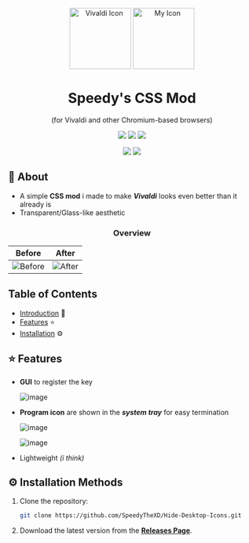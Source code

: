 <p align="center">
  <img src="https://github.com/user-attachments/assets/46ed9066-339f-46d2-84c0-37878fd1db64" alt="Vivaldi Icon" width="125">
  <img src="https://github.com/user-attachments/assets/5905c4f6-5fff-4419-8123-4b89929047e7" alt="My Icon" width="125">
</p>

<h1 align="center">Speedy's CSS Mod</h1>


<p align="center">
  (for Vivaldi and other Chromium-based browsers)
</p>

<p align="center">
  <img src="https://img.shields.io/badge/Browser-Vivaldi-crimson?logo=vivaldi&logoColor=white">
  <img src="https://img.shields.io/badge/Browser-Chromium-crimson?logo=googlechrome&logoColor=white">
  <img src ="https://img.shields.io/badge/CSS-639?logo=css&logoColor=fff"> 
</p>

<p align="center">
  <img src="https://img.shields.io/badge/License-MIT-brightgreen">
  <img src="https://img.shields.io/badge/Status-Done-brightgreen">
</p>


## 🚀 About

- A simple **CSS mod** i made to make ___Vivaldi___ looks even better than it already is
- Transparent/Glass-like aesthetic

<h3 align="center">
Overview
</h3>

| Before | After |
|-|-|
| ![Before](https://github.com/user-attachments/assets/efed974c-8f7d-4874-9fad-c19b382dae8b) | ![After](https://github.com/user-attachments/assets/8b09cb8e-ae1d-473b-9cd7-9a9fda57010a) |

## Table of Contents
- [Introduction](#-about) 🚀
- [Features](#-features) ⭐
- [Installation](#installation-methods) ⚙️

## ⭐ Features

- **GUI** to register the key
  
  ![image](https://github.com/user-attachments/assets/b6ec9b7c-57bc-44de-b515-f5f7698c2792)

- **Program icon** are shown in the ***system tray*** for easy termination

  ![image](https://github.com/user-attachments/assets/1735ca12-9bae-4bd1-a372-c6d7fc058ebf)

  ![image](https://github.com/user-attachments/assets/a130763b-3a92-4d18-abf3-efda1484d62c)

- Lightweight *(i think)*

<h2 id="installation-methods">⚙️ Installation Methods</h2>

1. Clone the repository:
   ```bash
   git clone https://github.com/SpeedyTheXD/Hide-Desktop-Icons.git
   
2. Download the latest version from the **[Releases Page](https://github.com/SpeedyTheXD/Hide-Desktop-Icons/releases)**.
